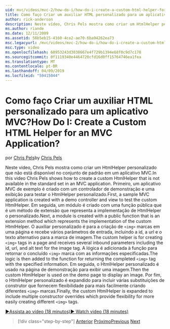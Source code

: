 ```yaml
---
uid: mvc/videos/mvc-2/how-do-i/how-do-i-create-a-custom-html-helper-for-an-mvc-application
title: Como faço Criar um auxiliar HTML personalizado para um aplicativo MVC? | Microsoft Docs
author: rick-anderson
description: Neste vídeo, Chris Pels mostra como criar um HtmlHelper personalizado que não está disponível no conjunto de padrão em um aplicativo MVC. Primeiro, um aplicativo MVC de exemplo...
ms.author: riande
ms.date: 12/11/2009
ms.assetid: 58b5eb15-4160-4ce2-ae70-6ba94262ea73
msc.legacyurl: /mvc/videos/mvc-2/how-do-i/how-do-i-create-a-custom-html-helper-for-an-mvc-application
msc.type: video
ms.openlocfilehash: 60953243d3038667e4f729b1394e68f0c9d7c178
ms.sourcegitcommit: 0f1119340e4464720cfd16d0ff15764746ea1fea
ms.translationtype: MT
ms.contentlocale: pt-BR
ms.lasthandoff: 04/09/2019
ms.locfileid: "59415044"
---
```

# <a name="how-do-i-create-a-custom-html-helper-for-an-mvc-application"></a><span data-ttu-id="09dc8-105">Como faço Criar um auxiliar HTML personalizado para um aplicativo MVC?</span><span class="sxs-lookup"><span data-stu-id="09dc8-105">How Do I: Create a Custom HTML Helper for an MVC Application?</span></span>

<span data-ttu-id="09dc8-106">por [Chris Pels](https://twitter.com/chrispels)</span><span class="sxs-lookup"><span data-stu-id="09dc8-106">by [Chris Pels](https://twitter.com/chrispels)</span></span>

<span data-ttu-id="09dc8-107">Neste vídeo, Chris Pels mostra como criar um HtmlHelper personalizado que não está disponível no conjunto de padrão em um aplicativo MVC.</span><span class="sxs-lookup"><span data-stu-id="09dc8-107">In this video Chris Pels shows how to create a custom HtmlHelper that is not available in the standard set in an MVC application.</span></span> <span data-ttu-id="09dc8-108">Primeiro, um aplicativo MVC de exemplo é criado com um controlador de demonstração e uma exibição para testar o HtmlHelper personalizado.</span><span class="sxs-lookup"><span data-stu-id="09dc8-108">First, a sample MVC application is created with a demo controller and view to test the custom HtmlHelper.</span></span> <span data-ttu-id="09dc8-109">Em seguida, um módulo é criado com uma função pública que é um método de extensão que representa a implementação de HtmlHelper o personalizado.</span><span class="sxs-lookup"><span data-stu-id="09dc8-109">Next, a module is created with a public function that is an extension method which represents the implementation of the custom HtmlHelper.</span></span> <span data-ttu-id="09dc8-110">O auxiliar personalizado é para a criação de `<img>` marcas em uma página e recebe vários parâmetros de entrada, incluindo a id, a url e o texto alternativo para a marca de imagem.</span><span class="sxs-lookup"><span data-stu-id="09dc8-110">The custom helper is for creating `<img>` tags in a page and receives several inbound parameters including the id, url, and alt text for the image tag.</span></span> <span data-ttu-id="09dc8-111">A lógica é adicionada à função para retornar o concluído `<img>` marca com as informações especificadas.</span><span class="sxs-lookup"><span data-stu-id="09dc8-111">The logic is then added to the function for returning the completed `<img>` tag with the specified information.</span></span> <span data-ttu-id="09dc8-112">Em seguida, o HtmlHelper personalizado é usado na página de demonstração para exibir uma imagem.</span><span class="sxs-lookup"><span data-stu-id="09dc8-112">Then the custom HtmlHelper is used on the demo page to display an image.</span></span> <span data-ttu-id="09dc8-113">Por fim, o HtmlHelper personalizado é expandido para incluir várias substituições de construtor que fornecem flexibilidade para mais facilmente criando diferentes `<img>` marcas.</span><span class="sxs-lookup"><span data-stu-id="09dc8-113">Finally, the custom HtmlHelper is expanded to include multiple constructor overrides which provide flexibility for more easily creating different `<img>` tags.</span></span>

[<span data-ttu-id="09dc8-114">&#9654;Assista ao vídeo (18 minutos)</span><span class="sxs-lookup"><span data-stu-id="09dc8-114">&#9654; Watch video (18 minutes)</span></span>](https://channel9.msdn.com/Blogs/ASP-NET-Site-Videos/how-do-i-create-a-custom-html-helper-for-an-mvc-application)

> [!div class="step-by-step"]
> <span data-ttu-id="09dc8-115">[Anterior](how-do-i-implement-view-models-to-manage-data-for-aspnet-mvc-views.md)
> [Próximo](how-do-i-work-with-model-binders-in-an-mvc-application.md)</span><span class="sxs-lookup"><span data-stu-id="09dc8-115">[Previous](how-do-i-implement-view-models-to-manage-data-for-aspnet-mvc-views.md)
[Next](how-do-i-work-with-model-binders-in-an-mvc-application.md)</span></span>
